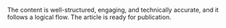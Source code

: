 The content is well-structured, engaging, and technically accurate, and it follows a logical flow. The article is ready for publication.